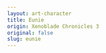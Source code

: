 ```yaml
---
layout: art-character
title: Eunie
origin: Xenoblade Chronicles 3
original: false
slug: eunie
---
```

